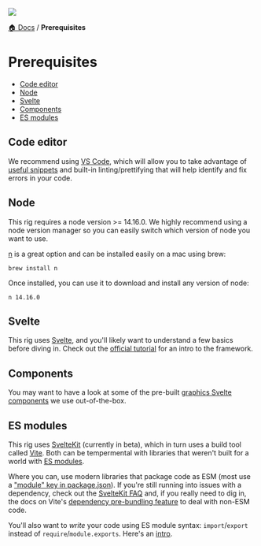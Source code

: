 ![](https://graphics.thomsonreuters.com/style-assets/images/logos/reuters-graphics-logo/svg/graphics-logo-color-dark.svg)

[🏠 Docs](https://github.com/reuters-graphics/bluprint_graphics-kit/blob/master/docs/developers/README.md) / **Prerequisites**

# Prerequisites

- [Code editor](#code-editor)
- [Node](#node)
- [Svelte](#svelte)
- [Components](#components)
- [ES modules](#es-modules)

## Code editor

We recommend using [VS Code](https://code.visualstudio.com/), which will allow you to take advantage of [useful snippets](https://code.visualstudio.com/docs/editor/userdefinedsnippets) and built-in linting/prettifying that will help identify and fix errors in your code.

## Node

This rig requires a node version >= 14.16.0. We highly recommend using a node version manager so you can easily switch which version of node you want to use.

[n](https://github.com/tj/n) is a great option and can be installed easily on a mac using brew:

```
brew install n
```

Once installed, you can use it to download and install any version of node:

```
n 14.16.0
```

## Svelte

This rig uses [Svelte](https://svelte.dev/), and you'll likely want to understand a few basics before diving in. Check out the [official tutorial](https://svelte.dev/tutorial/basics) for an intro to the framework.

## Components

You may want to have a look at some of the pre-built [graphics Svelte components](https://reuters-graphics.github.io/graphics-svelte-components/) we use out-of-the-box.

## ES modules

This rig uses [SvelteKit](https://kit.svelte.dev/) (currently in beta), which in turn uses a build tool called [Vite](https://vitejs.dev/guide/why.html). Both can be tempermental with libraries that weren't built for a world with [ES modules](https://developer.mozilla.org/en-US/docs/Web/JavaScript/Guide/Modules).

Where you can, use modern libraries that package code as ESM (most use a ["module" key in package.json](https://github.com/rollup/rollup/wiki/pkg.module)). If you're still running into issues with a dependency, check out the [SvelteKit FAQ](https://kit.svelte.dev/faq#how-do-i-fix-the-error-i-m-getting-trying-to-include-a-package) and, if you really need to dig in, the docs on Vite's [dependency pre-bundling feature](https://vitejs.dev/guide/dep-pre-bundling.html) to deal with non-ESM code.

You'll also want to _write_ your code using ES module syntax: `import`/`export` instead of `require`/`module.exports`. Here's an [intro](https://medium.com/backticks-tildes/introduction-to-es6-modules-49956f580da).
